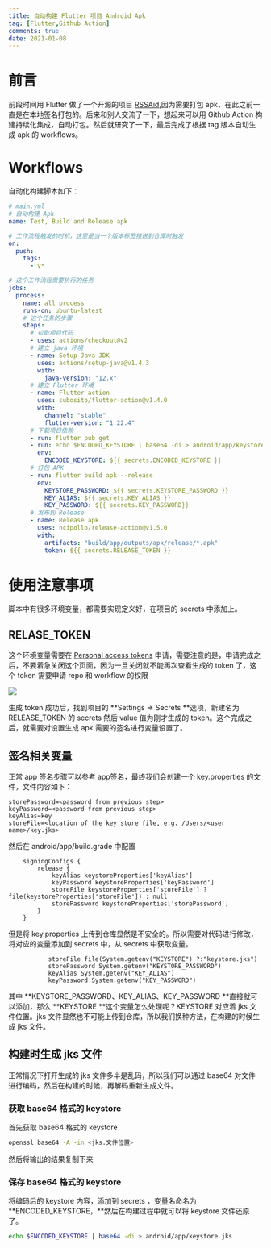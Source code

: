 ```yaml
---
title: 自动构建 Flutter 项目 Android Apk
tag: [Flutter,Github Action]
comments: true
date: 2021-01-08
---
```




#  前言
前段时间用 Flutter 做了一个开源的项目 [RSSAid](https://github.com/lt94/RSSAid),因为需要打包 apk，在此之前一直是在本地签名打包的。后来和别人交流了一下，想起来可以用 Github Action 构建持续化集成，自动打包。然后就研究了一下，最后完成了根据 tag 版本自动生成 apk 的 workflows。
#  Workflows
自动化构建脚本如下：
```yaml
# main.yml
# 自动构建 Apk
name: Test, Build and Release apk

# 工作流程触发的时机，这里是当一个版本标签推送到仓库时触发
on:
  push:
    tags:
      - v*

# 这个工作流程需要执行的任务
jobs:
  process:
    name: all process
    runs-on: ubuntu-latest
    # 这个任务的步骤
    steps:
      # 拉取项目代码
      - uses: actions/checkout@v2
      # 建立 java 环境
      - name: Setup Java JDK
        uses: actions/setup-java@v1.4.3
        with:
          java-version: "12.x"
      # 建立 Flutter 环境
      - name: Flutter action
        uses: subosito/flutter-action@v1.4.0
        with:
          channel: "stable"
          flutter-version: "1.22.4"
      # 下载项目依赖
      - run: flutter pub get
      - run: echo $ENCODED_KEYSTORE | base64 -di > android/app/keystore.jks
        env:
          ENCODED_KEYSTORE: ${{ secrets.ENCODED_KEYSTORE }}
      # 打包 APK
      - run: flutter build apk --release
        env:
          KEYSTORE_PASSWORD: ${{ secrets.KEYSTORE_PASSWORD }}
          KEY_ALIAS: ${{ secrets.KEY_ALIAS }}
          KEY_PASSWORD: ${{ secrets.KEY_PASSWORD}}
      # 发布到 Release
      - name: Release apk
        uses: ncipollo/release-action@v1.5.0
        with:
          artifacts: "build/app/outputs/apk/release/*.apk"
          token: ${{ secrets.RELEASE_TOKEN }}
```
#  使用注意事项
脚本中有很多环境变量，都需要实现定义好，在项目的 secrets 中添加上。
## RELASE_TOKEN
这个环境变量需要在 [Personal access tokens](https://github.com/settings/tokens) 申请，需要注意的是，申请完成之后，不要着急关闭这个页面，因为一旦关闭就不能再次查看生成的 token 了，这个 token 需要申请 repo 和 workflow 的权限

![](/posts/1610071792.jpeg)

生成 token 成功后，找到项目的 **Settings => Secrets **选项，新建名为 RELEASE_TOKEN 的 secrets 然后 value 值为刚才生成的 token。这个完成之后，就需要对设置生成 apk 需要的签名进行变量设置了。
##  签名相关变量
正常 app 签名步骤可以参考 [app签名](https://flutterchina.club/android-release/#app%E7%AD%BE%E5%90%8D)，最终我们会创建一个 key.properties 的文件，文件内容如下：
```
storePassword=<password from previous step>
keyPassword=<password from previous step>
keyAlias=key
storeFile=<location of the key store file, e.g. /Users/<user name>/key.jks>
```
然后在 android/app/build.grade 中配置
```
    signingConfigs {
        release {
            keyAlias keystoreProperties['keyAlias']
            keyPassword keystoreProperties['keyPassword']
            storeFile keystoreProperties['storeFile'] ? file(keystoreProperties['storeFile']) : null
            storePassword keystoreProperties['storePassword']
        }
    }
```
但是将 key.properties 上传到仓库显然是不安全的。所以需要对代码进行修改，将对应的变量添加到 secrets  中，从 secrets  中获取变量。
```
           storeFile file(System.getenv("KEYSTORE") ?:"keystore.jks")
           storePassword System.getenv("KEYSTORE_PASSWORD")
           keyAlias System.getenv("KEY_ALIAS")
           keyPassword System.getenv("KEY_PASSWORD")
```
其中 **KEYSTORE_PASSWORD、KEY_ALIAS、KEY_PASSWORD **直接就可以添加，那么 **KEYSTORE **这个变量怎么处理呢？KEYSTORE 对应着 jks 文件位置。jks 文件显然也不可能上传到仓库，所以我们换种方法，在构建的时候生成 jks 文件。
## 构建时生成 jks 文件
正常情况下打开生成的 jks 文件多半是乱码，所以我们可以通过 base64 对文件进行编码，然后在构建的时候，再解码重新生成文件。
### 获取 base64 格式的 keystore
首先获取 base64 格式的 keystore 
```bash
openssl base64 -A -in <jks.文件位置>
```
然后将输出的结果复制下来
### 保存 base64 格式的 keystore
将编码后的 keystore 内容，添加到 secrets ，变量名命名为 **ENCODED_KEYSTORE，**然后在构建过程中就可以将 keystore 文件还原了。
```bash
echo $ENCODED_KEYSTORE | base64 -di > android/app/keystore.jks
```
